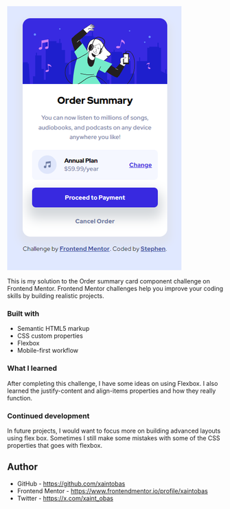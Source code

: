 ![](./screenshot.png)

This is my solution to the Order summary card component challenge on Frontend Mentor. Frontend Mentor challenges help you improve your coding skills by building realistic projects.

### Built with

- Semantic HTML5 markup
- CSS custom properties
- Flexbox
- Mobile-first workflow

### What I learned

After completing this challenge, I have some ideas on using Flexbox.
I also learned the justify-content and align-items properties and how they really function.

### Continued development

In future projects, I would want to focus more on building advanced layouts using flex box. Sometimes I still make some mistakes with some of the CSS properties that goes with flexbox.

## Author

- GitHub - https://github.com/xaintobas
- Frontend Mentor - https://www.frontendmentor.io/profile/xaintobas
- Twitter - https://x.com/xaint_obas
